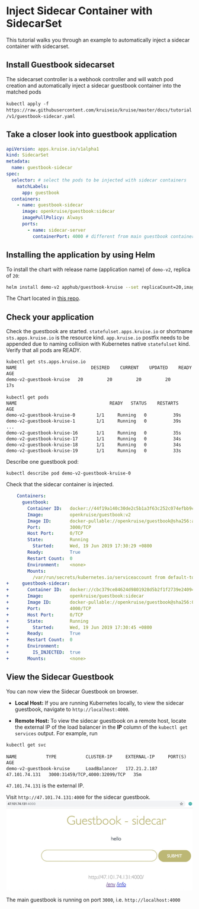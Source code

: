 # Inject Sidecar Container with SidecarSet
This tutorial walks you through an example to automatically inject a sidecar container with sidecarset.

## Install Guestbook sidecarset

The sidecarset controller is a webhook controller and will watch pod creation and automatically inject a sidecar guestbook container into the matched pods

`kubectl apply -f https://raw.githubusercontent.com/kruiseio/kruise/master/docs/tutorial/v1/guestbook-sidecar.yaml`

## Take a closer look into guestbook application

```yaml
apiVersion: apps.kruise.io/v1alpha1
kind: SidecarSet
metadata:
  name: guestbook-sidecar
spec:
  selector: # select the pods to be injected with sidecar containers
    matchLabels:
      app: guestbook
  containers:
    - name: guestbook-sidecar
      image: openkruise/guestbook:sidecar
      imagePullPolicy: Always
      ports:
        - name: sidecar-server
          containerPort: 4000 # different from main guestbook containerPort which is 3000
``` 


## Installing the application by using Helm

To install the chart with release name (application name) of `demo-v2`, replica of `20`:

```bash
helm install demo-v2 apphub/guestbook-kruise --set replicaCount=20,image.repository=openkruise/guestbook,image.tag=v2
```

The Chart located in [this repo](https://github.com/cloudnativeapp/workshop/tree/master/kubecon2019china/charts/guestbook-kruise).

## Check your application
Check the guestbook are started. `statefulset.apps.kruise.io` or shortname `sts.apps.kruise.io` is the resource kind. 
`app.kruise.io` postfix needs to be appended due to naming collision with Kubernetes native `statefulset` kind.
 Verify that all pods are READY.
```
kubectl get sts.apps.kruise.io
NAME                            DESIRED    CURRENT    UPDATED    READY    AGE
demo-v2-guestbook-kruise   20         20         20         20       17s

kubectl get pods
NAME                                   READY   STATUS    RESTARTS   AGE
demo-v2-guestbook-kruise-0        1/1     Running   0          39s
demo-v2-guestbook-kruise-1        1/1     Running   0          39s
...
demo-v2-guestbook-kruise-16       1/1     Running   0          35s
demo-v2-guestbook-kruise-17       1/1     Running   0          34s
demo-v2-guestbook-kruise-18       1/1     Running   0          34s
demo-v2-guestbook-kruise-19       1/1     Running   0          33s
```

Describe one guestbook pod:

```
kubectl describe pod demo-v2-guestbook-kruise-0
```

Check that the sidecar container is injected.

```yaml
    Containers:
      guestbook:
        Container ID:   docker://44f19a140c30de2c5b1a3f63c252c074efbb9c1b5eb7893ee7134461466b35c8
        Image:          openkruise/guestbook:v2
        Image ID:       docker-pullable://openkruise/guestbook@sha256:a5b6e5462982ca795fa9c7ddc378ea5b24a31e5d57eb806095526f7b21384dbd
        Port:           3000/TCP
        Host Port:      0/TCP
        State:          Running
          Started:      Wed, 19 Jun 2019 17:30:29 +0800
        Ready:          True
        Restart Count:  0
        Environment:    <none>
        Mounts:
          /var/run/secrets/kubernetes.io/serviceaccount from default-token-k5qpw (ro)
+     guestbook-sidecar:
+       Container ID:   docker://cbc379ce84624d9801928d5b2f1f2739e24094b440c55d62f7e0892eb31b0719
+       Image:          openkruise/guestbook:sidecar
+       Image ID:       docker-pullable://openkruise/guestbook@sha256:016eddf673cc7afc5da2fa96b5148161b521cff20583fb1d0c3aa44e6ac75272
+       Port:           4000/TCP
+       Host Port:      0/TCP
+       State:          Running
+         Started:      Wed, 19 Jun 2019 17:30:45 +0800
+       Ready:          True
+       Restart Count:  0
+       Environment:
+         IS_INJECTED:  true
+       Mounts:         <none>
```


## View the Sidecar Guestbook

You can now view the Sidecar Guestbook on browser.

* **Local Host:**
    If you are running Kubernetes locally, to view the sidecar guestbook, navigate to `http://localhost:4000`. 

* **Remote Host:**
    To view the sidecar guestbook on a remote host, locate the external IP of the load balancer in the **IP** column of the `kubectl get services` output.
    For example, run 
```
kubectl get svc

NAME           TYPE           CLUSTER-IP     EXTERNAL-IP     PORT(S)                         AGE
demo-v2-guestbook-kruise      LoadBalancer   172.21.2.187   47.101.74.131   3000:31459/TCP,4000:32099/TCP   35m
```

`47.101.74.131` is the external IP. 


Visit `http://47.101.74.131:4000` for the sidecar guestbook.
![Guestbook](./v1/guestbook-sidecar.jpg)

The main guestbook is running on port `3000`, i.e. `http://localhost:4000`